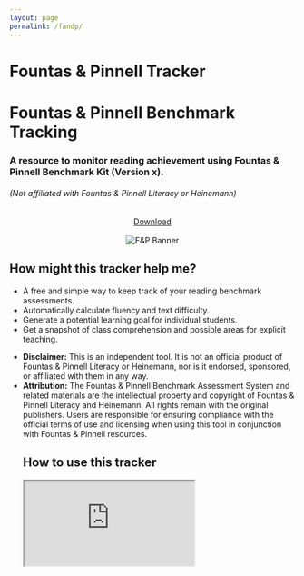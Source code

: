 ```yaml
---
layout: page
permalink: /fandp/
---
```

<div class="hero-header">
  <h1 class="hero-title">Fountas & Pinnell Tracker</h1>
</div>
<h1>Fountas & Pinnell Benchmark Tracking</h1>
<h3>A resource to monitor reading achievement using Fountas & Pinnell Benchmark Kit (Version x).</h3>
<h6>(Not affiliated with Fountas & Pinnell Literacy or Heinemann)</h6>

<div class="flex-columns" style="display: flex; gap: 20px; text-align: center;">
  <!-- Column 1 -->
  <div style="flex: 1;">
    <a href="https://docs.google.com/spreadsheets/d/1_8OpI1wMISifLGRQoAZTdxuTRBWRspQwAzfHRFBXyUA/edit?usp=sharing" class="btn btn-primary" download>Download</a>
  </div>
</div>

<div style="text-align:center; margin-top: 16px;">
  <img src="{{ '/assets/img/fandpbanner.png' | relative_url }}" alt="F&P Banner" />
</div>

<h2>How might this tracker help me?</h2>
<ul class="lead">
  <li>A free and simple way to keep track of your reading benchmark assessments.</li>
  <li>Automatically calculate fluency and text difficulty. </li>
  <li>Generate a potential learning goal for individual students.</li>
  <li>Get a snapshot of class comprehension and possible areas for explicit teaching.</li>
</ul>
<p></p>
<ul class="lead">
  <li><strong>Disclaimer:</strong> This is an independent tool. It is not an official product of Fountas & Pinnell Literacy or Heinemann, nor is it endorsed, sponsored, or affiliated with them in any way.
  <li><strong>Attribution:</strong> The Fountas & Pinnell Benchmark Assessment System and related materials are the intellectual property and copyright of Fountas & Pinnell Literacy and Heinemann. All rights remain with the original publishers. Users are responsible for ensuring compliance with the official terms of use and licensing when using this tool in conjunction with Fountas & Pinnell resources.

<h2>How to use this tracker</h2>
<div class="video-embed">
  <iframe
    src="https://www.youtube.com/embed/dQw4w9WgXcQ?si=DsIudnEbD4oYo2UO" 
    title="YouTube video player"
    allow="accelerometer; autoplay; clipboard-write; encrypted-media; gyroscope; picture-in-picture; web-share"
    referrerpolicy="strict-origin-when-cross-origin"
    allowfullscreen
    loading="lazy">
  </iframe>
</div>
